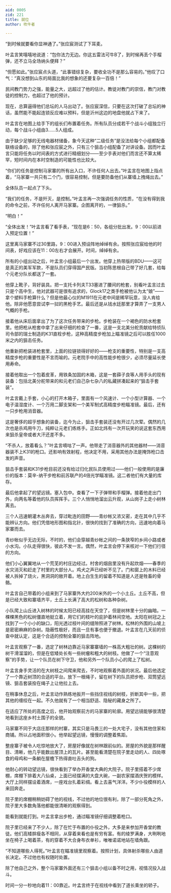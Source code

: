 ```yaml
---
aid: 0005
zid: 221
title: 就位
author: 吹牛者

---
```




  “到时候就要看你显神通了。”张应宸测试了下耳麦。

  叶孟言笑嘻嘻地说道：“包你法力无边。你这五雷法可牛B了，到时候再丢个手榴弹，还不立马全场纳头便拜？”

  “但愿如此。”张应宸点头道，“此事错综复杂，要收全功不是那么容易的。”他叹了口气：“真没想到山东的局面比我的想象的还要复杂一百倍！”

  民间教门势力之强，能量之大，远超过了他的估计。教徒对教门的崇信，教门对教徒的控制力，也超过了他的预计。

  现在，总算逼得他们总坛的人马出动了。张应宸深信，只要在这次打破了总坛的神话，虽然能不能起连锁反应难以预料，但是沂州这边的地盘他就占下来了。

  叶孟言在地图上给手下的组长们布置着任务。所有队员分成若干个战斗小组独立行动，每个战斗小组由3……5人组成。

  由于缺少足够的无线电器材储备，象今天这种“二级任务”是没法给每个小组都配备联络设备的，除了他和张应宸之外，只有三个狙击小组配备了对讲设备。因而叶孟言只能将任务以时间表的方式进行精细划分——至少手表对他们而言还不算太稀罕，短时间内在本时空制造的可能性也比较大。

  “你们的任务是控制马家寨的所有出入口，不许任何人出去。”叶孟言在地图上指点着，“马家寨一共只有二个门，很容易控制，但是要防备他们从寨墙上拽绳出去。”

  全体队员一起点了下头。

  “我们的任务，不是歼灭，是控制。”叶孟言再一次强调任务的性质，“在没有得到我的命令之前，不许任何人离开马家寨。企图离开的，一律狙杀。”

  “明白！”

  “全体出发！”叶孟言看了看手表，“现在是6：50，各组分批出发。9：00以前进入预定位置！”

  这里离马家寨不过30里路，9：00进入预设阵地绰绰有余。按照张应宸给他的时间表，好戏应该在11：00左右才会展开。时间，绰绰有余。

  所有的小组出动之后，叶孟言小组最后一个出发。他穿上热带版的BDU——这可是真正的美军军款，不是队员们穿得国产民版。当初陈思根自己带了好几套，给每个元老分队长都送了一套。

  他穿上靴子，背好装具。把一支托卡列夫T33塞进了腰间的枪套，别看叶孟言过去只是个高中生，他对武器可是很有追求的，Glock17之类手枪被他认为太“娘”——拿个塑料手枪算什么？但是他最心仪的M1911在元老中间是稀罕玩意，没人肯给他。除非他愿意尝试李一挝的黑枪手艺。最后还是从钱水廷那里才算弄了一支男人气概的手枪。

  接着他从床后面拿出了为了这次任务带来的步枪。步枪装在一个褐色的防水枪套里。他把枪从枪套中拿了出来仔细的检查了一番，这是一支北美分舵贡献给特侦队司令部的瑞士制造的K31直栓步枪，这种高精度步枪加上瞄准镜之后可以胜任1000米之内的狙击任务。

  他重新把枪装进枪套里，上面的拉链锁得好好的——枪支的重要性，特别是一支高精度步枪的重要性是不言而喻的。元老院手中的高性能步枪很少，必须尽量延长使用寿命。

  接着他取出一个包着皮革，用铁条加固的木箱，这是一套薛子良等人用手头的现有装备：包括北美分舵带来的和元老们自己杂七杂八的私藏拼凑起来的“狙击手套装”。

  叶孟言戴上手套，小心的打开木箱子，里面有一个风速计、一个小型计算器、一个电子温湿度计、一个万用二脚支架和一个美军制式高精度步枪瞄准镜。最后，还有一只步枪用消音器。

  这是奢侈的超乎想象的装备，迄今为止，狙击手套装还没有开过几次荤。偶然的几次也是杀鸡用牛刀，纯粹让元老们练练手。正如北炜有一次开玩笑的说这套东西用来狙杀皇帝或者大汗还差不多。

  “不杀人，放着看么？”叶孟言嘀咕了一声。他带走了消音器外的其他器材——消音器装不上K31的枪口。还影响有效射程，他决定不用，采用其他办法是掩饰枪口击发的声音。

  狙击手套装和K31步枪目前还没有给过归化民队员使用过——他们一般使用的是廉价的版本：莫辛-纳干步枪和前苏联产的4倍光学瞄准镜。这二者他们有大量的库存。

  最后他拿起了的望远镜。塞入包中。查看了一下子弹带和手榴弹。接着他走出门外，向两名等着他的队员挥挥手。三个人悄悄地溜出云升观，从山岗子上走小树林离去。

  三个人迅速朝灌木丛奔去，穿过毗连的田野——青纱帐又浓又密，走在其中几乎不能辨认方向。他们凭借地形图和指北针，很快的找到了准确的方向，迅速地向着马家寨而去。

  青纱帐似乎无边无际，不时的，他们会穿越青纱帐之间的一条狭窄的乡间小路或者小水沟。小队走得很快，彼此不发一言。偶然，叶孟言会停下来核对一下他们行径的方向。

  他们小心翼翼地从一个荒芜的村庄边经过。村舍的烟囱里没有升起炊烟——春季的水灾消灭和赶走了村里的大部分人。鸡犬之声已经听不见了。门和窗上的木料已经被人拆掉了烧火，黑洞洞的敞开着。地上白生生的留着不知道是人还是牲畜的骨骼。

  叶孟言自己带着的小组来到了马家寨外大约200米外的一个小土丘。土丘不高，但是已经大致和寨墙齐平，土丘上长满了高大的松树和各种杂树。

  小队爬上山丘进入树林的时候太阳已经高挂在天空了，但是树林里十分的幽暗。一棵棵黑色的松树僵直地挺立着，用它们的枝叶的庇护着林间空地。太阳在树冠之上找到了一个小小的缺口，阳光透过枝叶间的缝隙照进了树林。松林的外围的山坡上是密密麻麻的杂树。隐蔽性极好，而且一旦有事也便于撤退。叶孟言在几天前的侦查中就认定，这是个合适的控制全寨的狙击阵地。

  叶孟言观察了一番，选定了树林边靠近马家寨寨墙的一株高大粗壮的树。这棵树的树干滑溜溜的，但是在低矮处长有一些树瘤和粗大的树枝。他做了一个“注意观察”的手势，让一个队员在树下守卫，他和另外一个队员小心的爬上了松树。

  叶孟言身手灵活的在大树枝之间爬来爬去，不时地观察着外面的状况。最后他选定了一个靠近树顶的合适的平台。放下一根绳子，留在树下的队员把步枪、双筒望远镜、狙击套装拴在绳子上让他拉上去。

  在稍事休息之后，叶孟言动作熟练地扳开一些挡住视线的树枝，折断其中一些，把其他的缠绞在一起。不久他就有了一个相当舒适、隐秘的藏身之所了。

  在适应了所处的高度之后，他开始观察前方的马家寨的轮廓。用望远镜能够很清楚地看到这座乡村土围子的全貌。

  马家寨不同于大店庄那样的村寨，其实只是马畏三的一处大宅子，没有其他住家和商铺。所以占地面积很小。他举起望远镜，慢慢的调整着焦距。

  整座寨子被令人吃惊地放大了，房屋好像就在树林跟前似的。房屋的外貌是那样醒目、清晰，他几乎能数出屋顶上的瓦片。甚至能看清楚在院子里走动的人、四处啄食的母鸡和一条躺在屋檐下热得直吐舌头的狗。

  他耐心的转动望远镜，很快看到了举办开香堂大典的大院子。院子里搭着不少席棚，席棚下排着大八仙桌，上面已经摆满的大盘大碗，一副农家摆酒庆贺的模样。大厅上同样摆设着酒席，一座戏台扎着彩绸。看上去喜气洋洋。不少仆役模样的人来回奔走。

  院子里的席棚稍稍妨碍了他的视线，不过他的地位很有利，除了一部分死角之外，院子里大多数角落他都能很清晰的观察得到。

  能看到就能打到。叶孟言拿出步枪，通过瞄准镜仔细调整着枪口。

  院子里已经来了不少人，除了在忙于布置的仆役之外，大多是来参加开香堂的教徒。他们高矮胖瘦各不相同，从穿着来看也是有穷有富。有的绫罗满身，大咧咧地坐在椅子上喝着茶，有的穿着不大合身布衣单衫，唯唯诺诺地站在墙角跟。

  “不知道哪些人得死。”叶孟言在瞄准镜里观察着。按照计划，具体射杀哪些人由道长决定。不过他也有权随时处置。

  除了他自己之外，整个马家寨外面还有三个狙击小组以备不时之用，视情况投入战斗。

  时间一分一秒地向着11：00靠近。叶孟言终于在视线中看到了道长乘坐的轿子。



